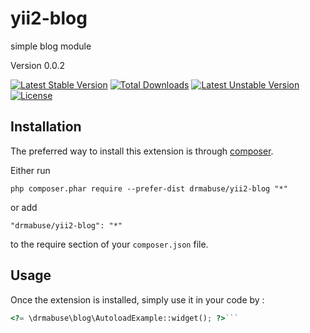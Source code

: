 yii2-blog
=========
simple blog module

Version 0.0.2

[![Latest Stable Version](https://poser.pugx.org/drmabuse/yii2-blog/v/stable.svg)](https://packagist.org/packages/drmabuse/yii2-blog) [![Total Downloads](https://poser.pugx.org/drmabuse/yii2-blog/downloads.svg)](https://packagist.org/packages/drmabuse/yii2-blog) [![Latest Unstable Version](https://poser.pugx.org/drmabuse/yii2-blog/v/unstable.svg)](https://packagist.org/packages/drmabuse/yii2-blog) [![License](https://poser.pugx.org/drmabuse/yii2-blog/license.svg)](https://packagist.org/packages/drmabuse/yii2-blog)

Installation
------------

The preferred way to install this extension is through [composer](http://getcomposer.org/download/).

Either run

```
php composer.phar require --prefer-dist drmabuse/yii2-blog "*"
```

or add

```
"drmabuse/yii2-blog": "*"
```

to the require section of your `composer.json` file.


Usage
-----

Once the extension is installed, simply use it in your code by  :

```php
<?= \drmabuse\blog\AutoloadExample::widget(); ?>```
